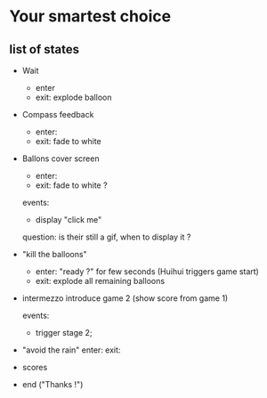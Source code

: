 # Your smartest choice

## list of states

- Wait
  + enter
  + exit: explode balloon

- Compass feedback
  + enter:
  + exit: fade to white

- Ballons cover screen
  + enter:
  + exit: fade to white ?

  events: 
  + display "click me"

  question: is their still a gif, when to display it ?

- "kill the balloons"
  + enter: "ready ?" for few seconds (Huihui triggers game start)
  + exit: explode all remaining balloons

- intermezzo 
  introduce game 2 (show score from game 1)

  events:
  + trigger stage 2;

- "avoid the rain"
  enter: 
  exit:

- scores

- end ("Thanks !")
